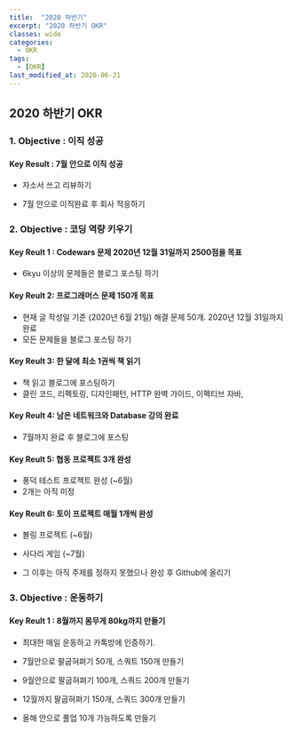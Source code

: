 ```yaml
---
title:  "2020 하반기"
excerpt: "2020 하반기 OKR"
classes: wide
categories:
  - OKR
tags:
  - [OKR]
last_modified_at: 2020-06-21
---
```




## 2020 하반기 OKR



### 1. Objective : 이직 성공

#### Key Result : 7월 안으로 이직 성공

* 자소서 쓰고 리뷰하기

* 7월 안으로 이직완료 후 회사 적응하기



### 2. Objective : 코딩 역량 키우기

#### Key Reult 1 : Codewars 문제 2020년 12월 31일까지 2500점을 목표

* 6kyu 이상의 문제들은 블로그 포스팅 하기

#### Key Reult 2: 프로그래머스 문제 150개 목표

* 현재 글 작성일 기준 (2020년 6월 21일) 해결 문제 50개. 2020년 12월 31일까지 완료
* 모든 문제들을 블로그 포스팅 하기

#### Key Reult 3: 한 달에 최소 1권씩 책 읽기

* 책 읽고 블로그에 포스팅하기
* 클린 코드, 리펙토링, 디자인패턴, HTTP 완벽 가이드, 이펙티브 자바, 

#### Key Reult 4: 남은 네트워크와 Database 강의 완료

* 7월까지 완료 후 블로그에 포스팅

#### Key Reult 5: 협동 프로젝트 3개 완성

* 풍덕 테스트 프로젝트 완성 (~6월)
* 2개는 아직 미정

#### Key Reult 6: 토이 프로젝트 매월 1개씩 완성

* 볼링 프로젝트 (~6월)

* 사다리 게임 (~7월)
* 그 이후는 아직 주제를 정하지 못했으나 완성 후 Github에 올리기



### 3. Objective : 운동하기

#### Key Reult 1 : 8월까지 몸무게 80kg까지 만들기

* 최대한 매일 운동하고 카톡방에 인증하기.

* 7월안으로 팔굽혀펴기 50개, 스쿼트 150개 만들기
* 9월안으로 팔굽혀펴기 100개, 스쿼드 200개 만들기
* 12월까지 팔굽혀펴기 150개, 스쿼드 300개 만들기
* 올해 안으로 풀업 10개 가능하도록 만들기